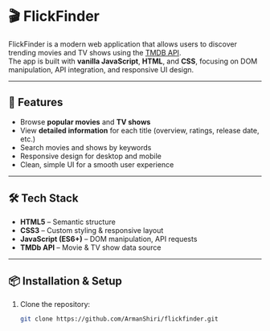 # 🎬 FlickFinder

FlickFinder is a modern web application that allows users to discover trending movies and TV shows using the [TMDB API](https://www.themoviedb.org/documentation/api).  
The app is built with **vanilla JavaScript**, **HTML**, and **CSS**, focusing on DOM manipulation, API integration, and responsive UI design.

---

## 🚀 Features
- Browse **popular movies** and **TV shows**
- View **detailed information** for each title (overview, ratings, release date, etc.)
- Search movies and shows by keywords
- Responsive design for desktop and mobile
- Clean, simple UI for a smooth user experience

---

## 🛠️ Tech Stack
- **HTML5** – Semantic structure  
- **CSS3** – Custom styling & responsive layout  
- **JavaScript (ES6+)** – DOM manipulation, API requests  
- **TMDb API** – Movie & TV show data source  

---

## 📦 Installation & Setup
1. Clone the repository:
   ```bash
   git clone https://github.com/ArmanShiri/flickfinder.git

